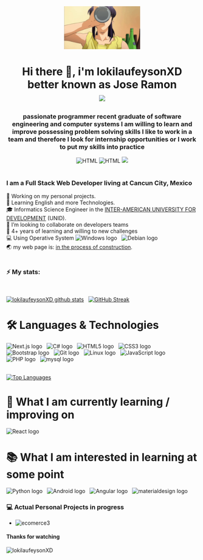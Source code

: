<div id="header" align="center">
        <img src="https://github.com/lokilaufeysonXD/Gif_Imagen_Redmi_Perfil/blob/main/img/giphy.gif" width="200" alt="gif"/>
        <h1 align="centar"> 
            Hi there 👋, i'm lokilaufeysonXD better known as Jose Ramon <br/> 
            <img src="https://img.shields.io/badge/Freelancer-29B2FE?style=for-the-badge&logo=Freelancer&logoColor=white" width="200" /> 
        </h1> 
        <h3 align="center">
            passionate programmer recent graduate of software engineering and computer systems
            I am willing to learn and improve possessing problem solving skills
            I like to work in a team and therefore I look for internship opportunities or
            I work to put my skills into practice
        </h3>
        <div id="badges" align="center">
            <img src="https://img.shields.io/github/stars/lokilaufeysonXD?color=orange&style=for-the-badge" alt="HTML" />
            <img src="https://img.shields.io/github/followers/lokilaufeysonXD?style=for-the-badge" alt="HTML" />
            <a hreft="https://twitter.com/jose_laufeyson">
                <img src="https://img.shields.io/twitter/url?color=blue&label=%40jose_laufeyson&logo=twitter&style=for-the-badge&url=https%3A%2F%2Ftwitter.com%2Fjose_laufeyson" />
            </a>
        </div>
</div>
<br/>

### I am a Full Stack Web Developer living at Cancun City, Mexico

🔭 Working on my personal projects. <br/>
🌱 Learning English and more Technologies. <br/>
🎓 Informatics Science Engineer in the [INTER-AMERICAN UNIVERSITY FOR DEVELOPMENT](https://www.unid.edu.mx/) (UNID). <br/>
👯 I’m looking to collaborate on developers teams <br/>
💼 4+ years of learning and willing to new challenges <br/>
💻 Using Operative System 
<img src="https://img.shields.io/badge/Windows-282C34?logo=Windows" alt="Windows logo" title="Windows" height="20" /> &nbsp;
<img src="https://img.shields.io/badge/Debian-282C34?logo=debian" alt="Debian logo" title="Debian" height="20" />
<br/>
🌏 my web page is: [in the process of construction](). <br/> 
<br/>

### ⚡ My stats:
<br/>

[![lokilaufeysonXD github stats](https://github-readme-stats.vercel.app/api?username=lokilaufeysonXD&show_icons=true&hide_border=true)](https://github.com/lokilaufeysonXD)
&nbsp;
[![GitHub Streak](http://github-readme-streak-stats.herokuapp.com?user=lokilaufeysonXD&theme=default)](https://git.io/streak-stats)


<div align="left">
    <h1>🛠 Languages & Technologies</h1>
    <div>
        <img src="https://img.shields.io/badge/Next.js-282C34?logo=next.js&logoColor=white" alt="Next.js logo" title="Next.js" height="25" />
        &nbsp;
        <img src="https://img.shields.io/badge/C%23-282C34?logo=c-sharp&logoColor=9b4f96" alt="C# logo" title="C#" height="25" />
        &nbsp;
        <img src="https://img.shields.io/badge/HTML5-282C34?logo=html5&logoColor=E34F26" alt="HTML5 logo" title="HTML5" height="25" />
        &nbsp;
        <img src="https://img.shields.io/badge/CSS3-282C34?logo=css3&logoColor=1572B6" alt="CSS3 logo" title="CSS3" height="25" />
        &nbsp;
        <img src="https://img.shields.io/badge/Bootstrap-282C34?logo=bootstrap" alt="Bootstrap logo" title="Bootstrap" height="25" />
        &nbsp;
        <img src="https://img.shields.io/badge/git-282C34?logo=git&logoColor=F05032" alt="Git logo" title="Git" height="25" />
        &nbsp;
        <img src="https://img.shields.io/badge/Linux-282C34?logo=linux&logoColor=FFFFFF" alt="Linux logo" title="Linux" height="25" />
        &nbsp;
        <img src="https://img.shields.io/badge/JavaScript-282C34?logo=javascript&logoColor=F7DF1E" alt="JavaScript logo" title="JavaScript" height="25" />
        &nbsp;
        <img src="https://img.shields.io/badge/PHP-282C34?logo=php&logoColor=777bb4" alt="PHP logo" title="PHP" height="25" />
        &nbsp;
        <img src="https://img.shields.io/badge/mysql-282C34?logo=mysql&logoColor=777bb4" alt="mysql logo" title="mysql" height="25" />
    </div>  
    <br/>     
                
[![Top Languages](https://github-readme-stats.vercel.app/api/top-langs/?username=lokilaufeysonXD&layout=compact)](https://github.com/lokilaufeysonXD)


<div align="left">
    <h1>📖  What I am currently learning / improving on</h1>
    <div>
        <img src="https://img.shields.io/badge/React-282C34?logo=react&logoColor=61DAFB" alt="React logo" title="React" height="25" />
    </div>  

   <div align="left">
    <h1>📚  What I am interested in learning at some point</h1>
    <div>
        <img src="https://img.shields.io/badge/Python-282C34?logo=python&logoColor=ffdd54" alt="Python logo" title="Python" height="25" />
        &nbsp;
        <img src="https://img.shields.io/badge/Android-282C34?logo=android&logoColor=3DDC84" alt="Android logo" title="Android" height="25" />
        &nbsp;
        <img src="https://img.shields.io/badge/Angular-282C34?logo=Angular&logoColor=3DDC84" alt="Angular logo" title="Angular" height="25" />
        &nbsp;
        <img src="https://img.shields.io/badge/materialdesign-282C34?logo=materialdesign&logoColor=3DDC84" alt="materialdesign logo" title="materialdesign" height="25" />
    </div> 
       
### 💻 Actual Personal Projects in progress</h1>
 
- ![ecomerce3](https://github.com/Pudin-con-pasas-uwu/ecomerce3)

#### Thanks for watching
<img src="https://komarev.com/ghpvc/?username=lokilaufeysonXD&label=Profile%20views&color=0e75b6&?style=for-the-badge" alt="lokilaufeysonXD" /> 
